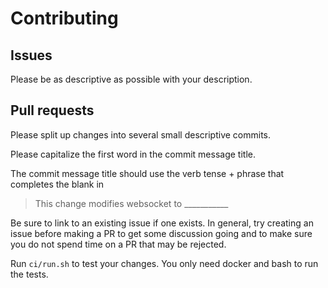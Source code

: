 # Contributing

## Issues

Please be as descriptive as possible with your description.

## Pull requests

Please split up changes into several small descriptive commits.

Please capitalize the first word in the commit message title.

The commit message title should use the verb tense + phrase that completes the blank in

> This change modifies websocket to ___________

Be sure to link to an existing issue if one exists. In general, try creating an issue
before making a PR to get some discussion going and to make sure you do not spend time
on a PR that may be rejected.

Run `ci/run.sh` to test your changes. You only need docker and bash to run the tests.
